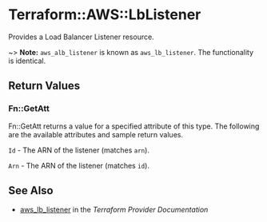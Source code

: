# Terraform::AWS::LbListener

Provides a Load Balancer Listener resource.

~> **Note:** `aws_alb_listener` is known as `aws_lb_listener`. The functionality is identical.

## Return Values

### Fn::GetAtt

Fn::GetAtt returns a value for a specified attribute of this type. The following are the available attributes and sample return values.

`Id` - The ARN of the listener (matches `arn`).

`Arn` - The ARN of the listener (matches `id`).

## See Also

* [aws_lb_listener](https://www.terraform.io/docs/providers/aws/r/lb_listener.html) in the _Terraform Provider Documentation_
